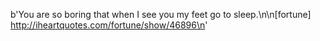 b'You are so boring that when I see you my feet go to sleep.\n\n[fortune] http://iheartquotes.com/fortune/show/46896\n'